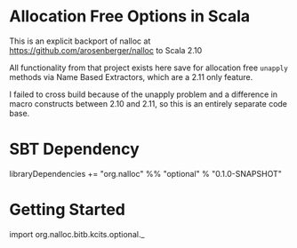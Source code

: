 Allocation Free Options in Scala
======
This is an explicit backport of nalloc at https://github.com/arosenberger/nalloc to Scala 2.10

All functionality from that project exists here save for allocation free `unapply` methods via Name Based Extractors, which are a 2.11 only feature.

I failed to cross build because of the unapply problem and a difference in macro constructs between 2.10 and 2.11, so this is an entirely separate code base.

SBT Dependency
======

libraryDependencies += "org.nalloc" %% "optional" % "0.1.0-SNAPSHOT"

Getting Started
======

import org.nalloc.bitb.kcits.optional._
